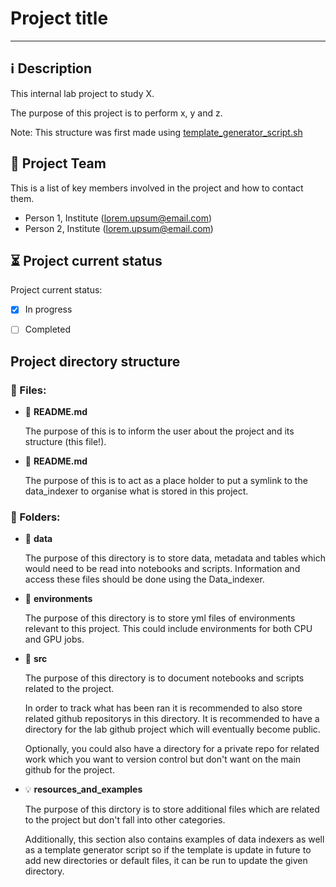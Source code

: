# Project title
---
## ℹ️ Description 
This internal lab project to study X.

The purpose of this project is to perform x, y and z.

Note: This structure was first made using [template_generator_script.sh](./template_generator_script.sh)

## 🤝 Project Team

This is a list of key members involved in the project and how to contact them.

- Person 1, Institute (lorem.upsum@email.com)
- Person 2, Institute (lorem.upsum@email.com)

## ⏳ Project current status

Project current status:

- [x] In progress

- [ ] Completed

## Project directory structure

### 📁 Files:

- 📘 **README.md**

    The purpose of this is to inform the user about the project and its structure (this file!).

- 🔗 **README.md**

    The purpose of this is to act as a place holder to put a symlink to the data_indexer to organise what is stored in this project.

### 📁 Folders:

- 💾 **data** 

    The purpose of this directory is to store data, metadata and tables which would need to be read into notebooks and scripts. Information and access these files should be done using the Data_indexer.

- 🌱 **environments** 

    The purpose of this directory is to store yml files of environments relevant to this project. This could include environments for both CPU and GPU jobs. 
    
- 📓 **src** 

    The purpose of this directory is to document notebooks and scripts related to the project. 
    
    In order to track what has been ran it is recommended to also store related github repositorys in this directory. It is recommended to have a directory for the lab github project which will eventually become public.
    
    Optionally, you could also have a directory for a private repo for related work which you want to version control but don't want on the main github for the project.
    
- 💡 **resources_and_examples** 

    The purpose of this dirctory is to store additional files which are related to the project but don't fall into other categories.
    
    Additionally, this section also contains examples of data indexers as well as a template generator script so if the template is update in future to add new directories or default files, it can be run to update the given directory.